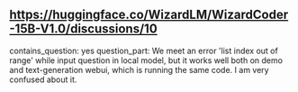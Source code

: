 ## https://huggingface.co/WizardLM/WizardCoder-15B-V1.0/discussions/10

contains_question: yes
question_part: We meet an error 'list index out of range' while input question in local model, but it works well both on demo and text-generation webui, which is running the same code. I am very confused about it. 